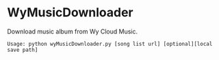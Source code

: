 # WyMusicDownloader
Download music album from Wy Cloud Music.

`Usage: python wyMusicDownloader.py [song list url] [optional][local save path]`

